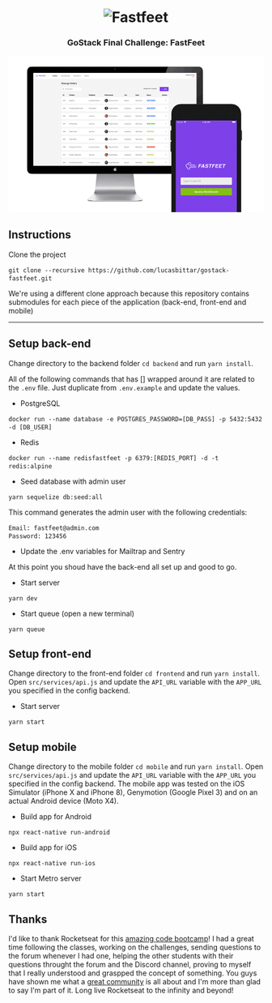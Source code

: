<h1 align="center">
  <img alt="Fastfeet" title="Fastfeet" src="https://github.com/Rocketseat/bootcamp-gostack-desafio-02/raw/master/.github/logo.png" width="300px" />
</h1>

<h3 align="center">
  GoStack Final Challenge: FastFeet
</h3>

![](mockup.gif)

## Instructions

Clone the project
```
git clone --recursive https://github.com/lucasbittar/gostack-fastfeet.git
```
We're using a different clone approach because this repository contains submodules for each piece of the application (back-end, front-end and mobile)

***

## Setup back-end
Change directory to the backend folder `cd backend` and run `yarn install`.

All of the following commands that has [] wrapped around it are related to the `.env` file. Just duplicate from `.env.example` and update the values.

- PostgreSQL
```
docker run --name database -e POSTGRES_PASSWORD=[DB_PASS] -p 5432:5432 -d [DB_USER]
```

- Redis
```
docker run --name redisfastfeet -p 6379:[REDIS_PORT] -d -t redis:alpine
```

- Seed database with admin user
```
yarn sequelize db:seed:all
```
This command generates the admin user with the following credentials:
```
Email: fastfeet@admin.com
Password: 123456
```

- Update the .env variables for Mailtrap and Sentry

At this point you shoud have the back-end all set up and good to go.

- Start server
```
yarn dev
```

- Start queue (open a new terminal)
```
yarn queue
```

## Setup front-end
Change directory to the front-end folder `cd frontend` and run `yarn install`.
Open `src/services/api.js` and update the `API_URL` variable with the `APP_URL` you specified in the config backend.

- Start server
```
yarn start
```

## Setup mobile
Change directory to the mobile folder `cd mobile` and run `yarn install`.
Open `src/services/api.js` and update the `API_URL` variable with the `APP_URL` you specified in the config backend.
The mobile app was tested on the iOS Simulator (iPhone X and iPhone 8), Genymotion (Google Pixel 3) and on an actual Android device (Moto X4).

- Build app for Android
```
npx react-native run-android
```

- Build app for iOS
```
npx react-native run-ios
```

- Start Metro server
```
yarn start
```

## Thanks
I'd like to thank Rocketseat for this [amazing code bootcamp](https://rocketseat.com.br/gostack)! I had a great time following the classes, working on the challenges, sending questions to the forum whenever I had one, helping the other students with their questions throught the forum and the Discord channel, proving to myself that I really understood and graspped the concept of something. You guys have shown me what a [great community](https://rocketseat.com.br/comunidade) is all about and I'm more than glad to say I'm part of it. Long live Rocketseat to the infinity and beyond!
